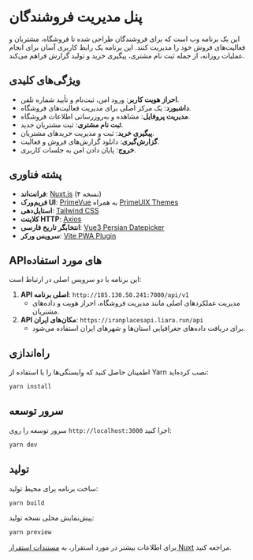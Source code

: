 # پنل مدیریت فروشندگان

این یک برنامه وب است که برای فروشندگان طراحی شده تا فروشگاه، مشتریان و فعالیت‌های فروش خود را مدیریت کنند. این برنامه یک رابط کاربری آسان برای انجام عملیات روزانه، از جمله ثبت نام مشتری، پیگیری خرید و تولید گزارش فراهم می‌کند.

## ویژگی‌های کلیدی

- **احراز هویت کاربر**: ورود امن، ثبت‌نام و تأیید شماره تلفن.
- **داشبورد**: یک مرکز اصلی برای مدیریت فعالیت‌های فروشگاه.
- **مدیریت پروفایل**: مشاهده و به‌روزرسانی اطلاعات فروشگاه.
- **ثبت نام مشتری**: ثبت مشتریان جدید.
- **پیگیری خرید**: ثبت و مدیریت خریدهای مشتریان.
- **گزارش‌گیری**: دانلود گزارش‌های فروش و فعالیت.
- **خروج**: پایان دادن امن به جلسات کاربری.

## پشته فناوری

- **فرانت‌اند**: [Nuxt.js](https://nuxt.com/) (نسخه ۴)
- **فریم‌ورک UI**: [PrimeVue](https://primevue.org/) به همراه [PrimeUIX Themes](https://primeuix.org/themes)
- **استایل‌دهی**: [Tailwind CSS](https://tailwindcss.com/)
- **کلاینت HTTP**: [Axios](https://axios-http.com/)
- **انتخابگر تاریخ فارسی**: [Vue3 Persian Datepicker](https://github.com/alireza-ab/vue3-persian-datepicker)
- **سرویس ورکر**: [Vite PWA Plugin](https://vite-pwa-org.netlify.app/)

## API‌های مورد استفاده

این برنامه با دو سرویس اصلی در ارتباط است:

1.  **API اصلی برنامه**: `http://185.130.50.241:7000/api/v1`
    - مدیریت عملکردهای اصلی مانند مدیریت فروشگاه، احراز هویت و داده‌های مشتریان.
2.  **API مکان‌های ایران**: `https://iranplacesapi.liara.run/api`
    - برای دریافت داده‌های جغرافیایی استان‌ها و شهرهای ایران استفاده می‌شود.

## راه‌اندازی

اطمینان حاصل کنید که وابستگی‌ها را با استفاده از Yarn نصب کرده‌اید:

```bash
yarn install
```

## سرور توسعه

سرور توسعه را روی `http://localhost:3000` اجرا کنید:

```bash
yarn dev
```

## تولید

ساخت برنامه برای محیط تولید:

```bash
yarn build
```

پیش‌نمایش محلی نسخه تولید:

```bash
yarn preview
```

برای اطلاعات بیشتر در مورد استقرار، به [مستندات استقرار Nuxt](https://nuxt.com/docs/getting-started/deployment) مراجعه کنید.